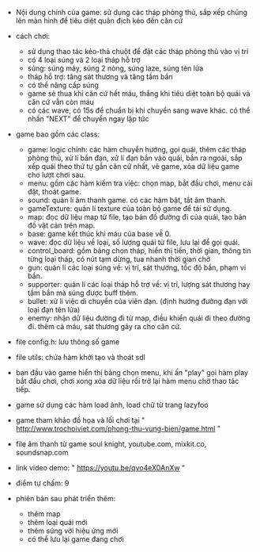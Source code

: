 - Nội dung chính của game: sử dụng các tháp phòng thủ, sắp xếp chúng lên màn hình để tiêu diệt quân địch kéo đến căn cứ

- cách chơi:
    - sử dụng thao tác kéo-thả chuột để đặt các tháp phòng thủ vào vị trí
    - có 4 loại súng và 2 loại tháp hỗ trợ
    - súng: súng máy, súng 2 nòng, súng laze, súng tên lửa
    - tháp hỗ trợ: tăng sát thương và tăng tầm bắn
    - có thể nâng cấp súng
    - game sẽ thua khi căn cứ hết máu, thắng khi tiêu diệt toàn bộ quái và căn cứ vẫn còn máu
    - có các wave, có 15s để chuẩn bị khi chuyển sang wave khác. có thể nhấn "NEXT" để chuyển ngay lập tức

- game bao gồm các class:
    - game: logic chính: các hàm chuyển hướng, gọi quái, thêm các tháp phòng thủ, xử lí bắn đạn, xử lí đạn bắn vào quái, bắn ra ngoài, sắp xếp quái theo thứ tự gần căn cứ nhất, vẽ game, xóa dữ liệu game cho lượt chơi sau.
    - menu: gồm các hàm kiểm tra việc: chọn map, bắt đầu chơi, menu cài đặt, thoát game.
    - sound: quản lí âm thanh game. có các hàm bật, tắt âm thanh.
    - gameTexture: quản lí texture của toàn bộ game để tái sử dụng.
    - map: đọc dữ liệu map từ file, tạo bản đồ đường đi của quái, tạo bản đồ vật cản trên map.
    - base: game kết thúc khi máu của base về 0.
    - wave: đọc dữ liệu về loại, số lượng quái từ file, lưu lại để gọi quái.
    - control_board: gồm bảng chọn tháp, hiển thị tiền, thời gian, thông tin từng loại tháp, có nút tạm dừng, tua nhanh thời gian chờ
    - gun: quản lí các loại súng về: vị trí, sát thương, tốc độ bắn, phạm vi bắn.
    - supporter: quản lí các loại tháp hỗ trợ về: vị trí, lượng sát thương hay tầm bắn mà súng được buff thêm.
    - bullet: xử lí việc di chuyển của viên đạn. (định hướng đường đạn với loại đạn tên lửa)
    - enemy: nhận dữ liệu đường đi từ map, điều khiển quái đi theo đường đi. thêm cả máu, sát thương gây ra cho căn cứ.
- file config.h: lưu thông số game
- file utils: chứa hàm khởi tạo và thoát sdl

- ban đầu vào game hiển thị bảng chọn menu, khi ấn "play" gọi hàm play bắt đầu chơi, chơi xong xóa dữ liệu rồi trở lại hàm menu chờ thao tác tiếp.

- game sử dụng các hàm load ảnh, load chữ từ trang lazyfoo
- game tham khảo đồ họa và lối chơi tại " http://www.trochoiviet.com/phong-thu-vung-bien/game.html "
- file âm thanh từ game soul knight, youtube.com, mixkit.co, soundsnap.com

- link video demo: " https://youtu.be/qvo4eX0AnXw "

- điểm tự chấm: 9

- phiên bản sau phát triển thêm:
    - thêm map
    - thêm loại quái mới
    - thêm súng với hiệu ứng mới
    - có thể lưu lại game đang chơi

